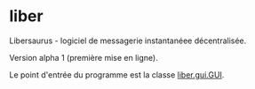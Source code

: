 # liber
Libersaurus - logiciel de messagerie instantanéee décentralisée.

Version alpha 1 (première mise en ligne).

Le point d'entrée du programme est la classe [liber.gui.GUI](https://github.com/notoraptor/liber/blob/master/src/liber/gui/GUI.java).
